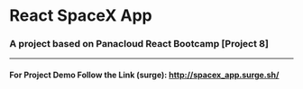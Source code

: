 # React SpaceX App
### A project based on Panacloud React Bootcamp [Project 8]
<hr />

#### For Project Demo Follow the Link (surge): http://spacex_app.surge.sh/
